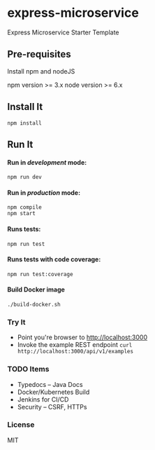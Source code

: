 # express-microservice

Express Microservice Starter Template

## Pre-requisites

Install npm and nodeJS

npm version >= 3.x
node version >= 6.x

## Install It

```
npm install
```

## Run It
#### Run in *development* mode:

```
npm run dev
```

#### Run in *production* mode:

```
npm compile
npm start
```
#### Runs tests:

```
npm run test
```
#### Runs tests with code coverage:

```
npm run test:coverage
```

#### Build Docker image

```
./build-docker.sh
```

### Try It
* Point you're browser to [http://localhost:3000](http://localhost:3000)
* Invoke the example REST endpoint `curl http://localhost:3000/api/v1/examples`
   
### TODO Items

* Typedocs – Java Docs
* Docker/Kubernetes Build
* Jenkins for CI/CD
* Security – CSRF, HTTPs

### License
MIT

